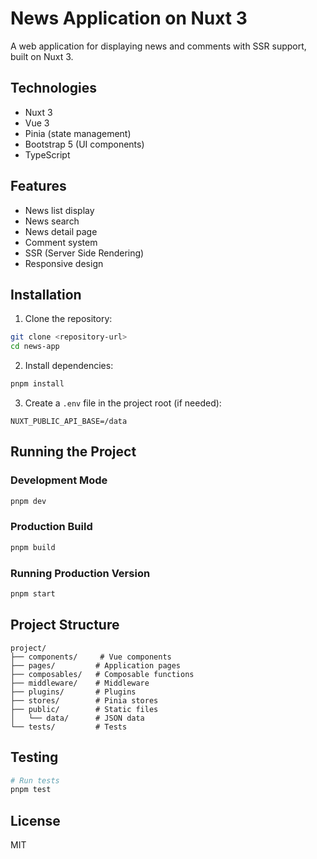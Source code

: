 # News Application on Nuxt 3

A web application for displaying news and comments with SSR support, built on Nuxt 3.

## Technologies

- Nuxt 3
- Vue 3
- Pinia (state management)
- Bootstrap 5 (UI components)
- TypeScript

## Features

- News list display
- News search
- News detail page
- Comment system
- SSR (Server Side Rendering)
- Responsive design

## Installation

1. Clone the repository:
```bash
git clone <repository-url>
cd news-app
```

2. Install dependencies:
```bash
pnpm install
```

3. Create a `.env` file in the project root (if needed):
```env
NUXT_PUBLIC_API_BASE=/data
```

## Running the Project

### Development Mode
```bash
pnpm dev
```

### Production Build
```bash
pnpm build
```

### Running Production Version
```bash
pnpm start
```

## Project Structure

```
project/
├── components/     # Vue components
├── pages/         # Application pages
├── composables/   # Composable functions
├── middleware/    # Middleware
├── plugins/       # Plugins
├── stores/        # Pinia stores
├── public/        # Static files
│   └── data/      # JSON data
└── tests/         # Tests
```

## Testing

```bash
# Run tests
pnpm test
```

## License

MIT 